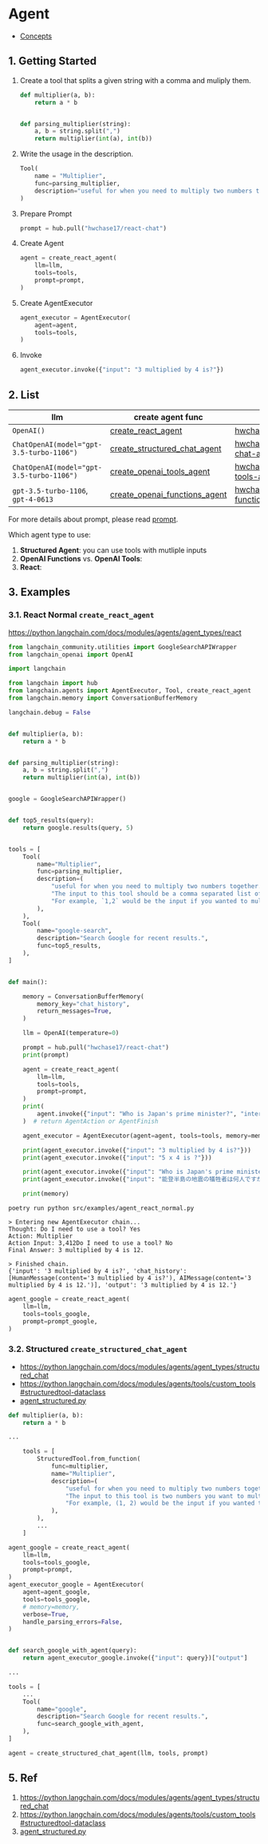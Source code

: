 # Agent

- [Concepts](https://python.langchain.com/docs/modules/agents/concepts)

## 1. Getting Started

1. Create a tool that splits a given string with a comma and muliply them.
    ```py
    def multiplier(a, b):
        return a * b


    def parsing_multiplier(string):
        a, b = string.split(",")
        return multiplier(int(a), int(b))
    ```
1. Write the usage in the description.

    ```py
    Tool(
        name = "Multiplier",
        func=parsing_multiplier,
        description="useful for when you need to multiply two numbers together. The input to this tool should be a comma separated list of numbers of length two, representing the two numbers you want to multiply together. For example, `1,2` would be the input if you wanted to multiply 1 by 2."
    )
    ```

1. Prepare Prompt

    ```py
    prompt = hub.pull("hwchase17/react-chat")
    ```

1. Create Agent

    ```py
    agent = create_react_agent(
        llm=llm,
        tools=tools,
        prompt=prompt,
    )
    ```

1. Create AgentExecutor

    ```py
    agent_executor = AgentExecutor(
        agent=agent,
        tools=tools,
    )
    ```

1. Invoke

    ```py
    agent_executor.invoke({"input": "3 multiplied by 4 is?"})
    ```

## 2. List

|llm|create agent func|prompt|output parser|link|
|---|---|---|---|---|
|`OpenAI()`|[create_react_agent](https://api.python.langchain.com/en/latest/_modules/langchain/agents/react/agent.html)|[hwchase17/react-chat](https://smith.langchain.com/hub/hwchase17/react-chat)|`ReActSingleInputOutputParser`|[link](https://python.langchain.com/docs/modules/agents/agent_types/react)|
|`ChatOpenAI(model="gpt-3.5-turbo-1106")`|[create_structured_chat_agent](https://api.python.langchain.com/en/latest/_modules/langchain/agents/structured_chat/base.html#create_structured_chat_agent)|[hwchase17/structured-chat-agent](https://smith.langchain.com/hub/hwchase17/structured-chat-chat)|`JSONAgentOutputParser`|[link](https://python.langchain.com/docs/modules/agents/agent_types/structured_chat)|
|`ChatOpenAI(model="gpt-3.5-turbo-1106")`|[create_openai_tools_agent](https://api.python.langchain.com/en/latest/_modules/langchain/agents/openai_tools/base.html#create_openai_tools_agent)|[hwchase17/openai-tools-agent](https://smith.langchain.com/hub/hwchase17/openai-tools-agent)|`OpenAIToolsAgentOutputParser`|[link](https://python.langchain.com/docs/modules/agents/agent_types/openai_tools)|
|`gpt-3.5-turbo-1106`, `gpt-4-0613`|[create_openai_functions_agent](https://api.python.langchain.com/en/latest/_modules/langchain/agents/openai_functions_agent/base.html#create_openai_functions_agent)|[hwchase17/openai-functions-agent](https://smith.langchain.com/hub/hwchase17/openai-functions-agent)|`OpenAIFunctionsAgentOutputParser`|[link](https://python.langchain.com/docs/modules/agents/agent_types/openai_functions_agent)|

For more details about prompt, please read [prompt](prompt.md).

Which agent type to use:

1. **Structured Agent**: you can use tools with mutliple inputs
1. **OpenAI Functions** vs. **OpenAI Tools**:
1. **React**:

## 3. Examples

### 3.1. React Normal `create_react_agent`

https://python.langchain.com/docs/modules/agents/agent_types/react

```py
from langchain_community.utilities import GoogleSearchAPIWrapper
from langchain_openai import OpenAI

import langchain

from langchain import hub
from langchain.agents import AgentExecutor, Tool, create_react_agent
from langchain.memory import ConversationBufferMemory

langchain.debug = False


def multiplier(a, b):
    return a * b


def parsing_multiplier(string):
    a, b = string.split(",")
    return multiplier(int(a), int(b))


google = GoogleSearchAPIWrapper()


def top5_results(query):
    return google.results(query, 5)


tools = [
    Tool(
        name="Multiplier",
        func=parsing_multiplier,
        description=(
            "useful for when you need to multiply two numbers together. "
            "The input to this tool should be a comma separated list of numbers of length two, representing the two numbers you want to multiply together. "
            "For example, `1,2` would be the input if you wanted to multiply 1 by 2."
        ),
    ),
    Tool(
        name="google-search",
        description="Search Google for recent results.",
        func=top5_results,
    ),
]


def main():

    memory = ConversationBufferMemory(
        memory_key="chat_history",
        return_messages=True,
    )

    llm = OpenAI(temperature=0)

    prompt = hub.pull("hwchase17/react-chat")
    print(prompt)

    agent = create_react_agent(
        llm=llm,
        tools=tools,
        prompt=prompt,
    )
    print(
        agent.invoke({"input": "Who is Japan's prime minister?", "intermediate_steps": [], "chat_history": []})
    )  # return AgentAction or AgentFinish

    agent_executor = AgentExecutor(agent=agent, tools=tools, memory=memory, verbose=True, handle_parsing_errors=False)

    print(agent_executor.invoke({"input": "3 multiplied by 4 is?"}))
    print(agent_executor.invoke({"input": "5 x 4 is ?"}))

    print(agent_executor.invoke({"input": "Who is Japan's prime minister?"}))
    print(agent_executor.invoke({"input": "能登半島の地震の犠牲者は何人ですか"}))

    print(memory)
```

```
poetry run python src/examples/agent_react_normal.py
```

```
> Entering new AgentExecutor chain...
Thought: Do I need to use a tool? Yes
Action: Multiplier
Action Input: 3,412Do I need to use a tool? No
Final Answer: 3 multiplied by 4 is 12.

> Finished chain.
{'input': '3 multiplied by 4 is?', 'chat_history': [HumanMessage(content='3 multiplied by 4 is?'), AIMessage(content='3 multiplied by 4 is 12.')], 'output': '3 multiplied by 4 is 12.'}
```

```py
agent_google = create_react_agent(
    llm=llm,
    tools=tools_google,
    prompt=prompt_google,
)
```

### 3.2. Structured `create_structured_chat_agent`

- https://python.langchain.com/docs/modules/agents/agent_types/structured_chat
- https://python.langchain.com/docs/modules/agents/tools/custom_tools#structuredtool-dataclass
- [agent_structured.py](https://github.com/nakamasato/gpt-training/blob/main/src/examples/agent_structured.py)


```py
def multiplier(a, b):
    return a * b

...

    tools = [
        StructuredTool.from_function(
            func=multiplier,
            name="Multiplier",
            description=(
                "useful for when you need to multiply two numbers together. "
                "The input to this tool is two numbers you want to multiply together. "
                "For example, (1, 2) would be the input if you wanted to multiply 1 by 2."
            ),
        ),
        ...
    ]
```

```py
agent_google = create_react_agent(
    llm=llm,
    tools=tools_google,
    prompt=prompt,
)
agent_executor_google = AgentExecutor(
    agent=agent_google,
    tools=tools_google,
    # memory=memory,
    verbose=True,
    handle_parsing_errors=False,
)


def search_google_with_agent(query):
    return agent_executor_google.invoke({"input": query})["output"]

...

tools = [
    ...
    Tool(
        name="google",
        description="Search Google for recent results.",
        func=search_google_with_agent,
    ),
]

agent = create_structured_chat_agent(llm, tools, prompt)
```

## 5. Ref

1. https://python.langchain.com/docs/modules/agents/agent_types/structured_chat
1. https://python.langchain.com/docs/modules/agents/tools/custom_tools#structuredtool-dataclass
1. [agent_structured.py](https://github.com/nakamasato/gpt-training/blob/main/src/examples/agent_structured.py)
